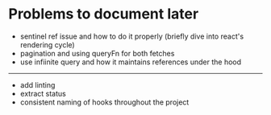 # Problems to document later

- sentinel ref issue and how to do it properly (briefly dive into react's rendering cycle)
- pagination and using queryFn for both fetches
- use infiinite query and how it maintains references under the hood

---

- add linting
- extract status
- consistent naming of hooks throughout the project
